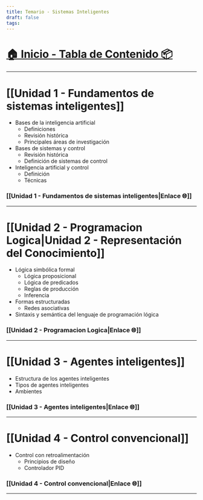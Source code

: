 ```yaml
---
title: Temario - Sistemas Inteligentes
draft: false
tags:
---
```


# [🏠 Inicio - Tabla de Contenido 📦](https://diegoal1811.github.io/Notas/)

----
# [[Unidad 1 - Fundamentos de sistemas inteligentes]]

- Bases de la inteligencia artificial
	- Definiciones
	- Revisión histórica
	- Principales áreas de investigación
- Bases de sistemas y control
	- Revisión histórica
	- Definición de sistemas de control
- Inteligencia artificial y control
	- Definición
	- Técnicas
### [[Unidad 1 - Fundamentos de sistemas inteligentes|Enlace 🌐]]

---
# [[Unidad 2 - Programacion Logica|Unidad 2 - Representación del Conocimiento]]

- Lógica simbólica formal
	- Lógica proposicional
	- Lógica de predicados
	- Reglas de producción
	- Inferencia
- Formas estructuradas
	- Redes asociativas
- Sintaxis y semántica del lenguaje de programación lógica
### [[Unidad 2 - Programacion Logica|Enlace 🌐]]

---
# [[Unidad 3 - Agentes inteligentes]]
- Estructura de los agentes inteligentes
- Tipos de agentes inteligentes
- Ambientes

### [[Unidad 3 - Agentes inteligentes|Enlace 🌐]]

---
# [[Unidad 4 - Control convencional]]
- Control con retroalimentación
	- Principios de diseño
	- Controlador PID

### [[Unidad 4 - Control convencional|Enlace 🌐]]

----